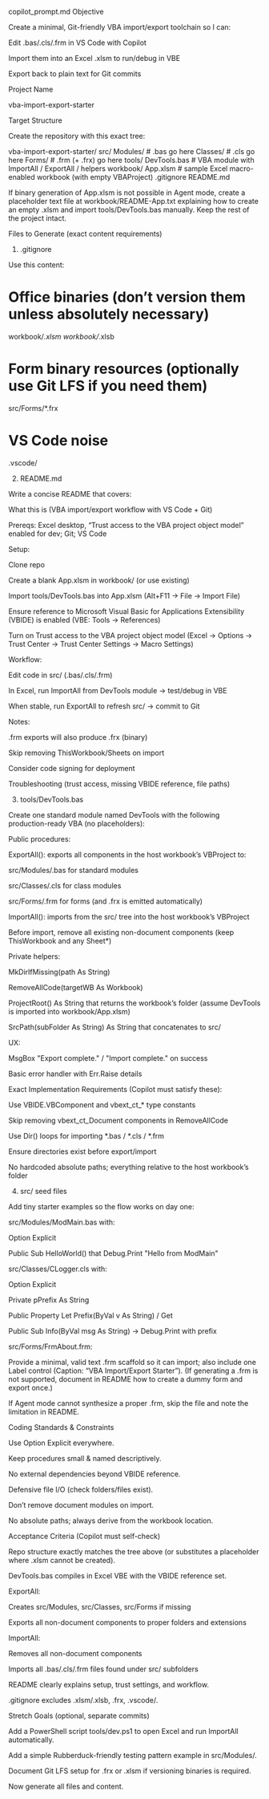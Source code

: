 copilot_prompt.md
Objective

Create a minimal, Git-friendly VBA import/export toolchain so I can:

Edit .bas/.cls/.frm in VS Code with Copilot

Import them into an Excel .xlsm to run/debug in VBE

Export back to plain text for Git commits

Project Name

vba-import-export-starter

Target Structure

Create the repository with this exact tree:

vba-import-export-starter/
  src/
    Modules/        # .bas go here
    Classes/        # .cls go here
    Forms/          # .frm (+ .frx) go here
  tools/
    DevTools.bas         # VBA module with ImportAll / ExportAll / helpers
  workbook/
    App.xlsm             # sample Excel macro-enabled workbook (with empty VBAProject)
  .gitignore
  README.md


If binary generation of App.xlsm is not possible in Agent mode, create a placeholder text file at workbook/README-App.txt explaining how to create an empty .xlsm and import tools/DevTools.bas manually. Keep the rest of the project intact.

Files to Generate (exact content requirements)
1) .gitignore

Use this content:

# Office binaries (don’t version them unless absolutely necessary)
workbook/*.xlsm
workbook/*.xlsb

# Form binary resources (optionally use Git LFS if you need them)
src/Forms/*.frx

# VS Code noise
.vscode/

2) README.md

Write a concise README that covers:

What this is (VBA import/export workflow with VS Code + Git)

Prereqs: Excel desktop, “Trust access to the VBA project object model” enabled for dev; Git; VS Code

Setup:

Clone repo

Create a blank App.xlsm in workbook/ (or use existing)

Import tools/DevTools.bas into App.xlsm (Alt+F11 → File → Import File)

Ensure reference to Microsoft Visual Basic for Applications Extensibility (VBIDE) is enabled (VBE: Tools → References)

Turn on Trust access to the VBA project object model (Excel → Options → Trust Center → Trust Center Settings → Macro Settings)

Workflow:

Edit code in src/ (.bas/.cls/.frm)

In Excel, run ImportAll from DevTools module → test/debug in VBE

When stable, run ExportAll to refresh src/ → commit to Git

Notes:

.frm exports will also produce .frx (binary)

Skip removing ThisWorkbook/Sheets on import

Consider code signing for deployment

Troubleshooting (trust access, missing VBIDE reference, file paths)

3) tools/DevTools.bas

Create one standard module named DevTools with the following production-ready VBA (no placeholders):

Public procedures:

ExportAll(): exports all components in the host workbook’s VBProject to:

src/Modules/<Name>.bas for standard modules

src/Classes/<Name>.cls for class modules

src/Forms/<Name>.frm for forms (and .frx is emitted automatically)

ImportAll(): imports from the src/ tree into the host workbook’s VBProject

Before import, remove all existing non-document components (keep ThisWorkbook and any Sheet*)

Private helpers:

MkDirIfMissing(path As String)

RemoveAllCode(targetWB As Workbook)

ProjectRoot() As String that returns the workbook’s folder (assume DevTools is imported into workbook/App.xlsm)

SrcPath(subFolder As String) As String that concatenates to src/<subFolder>

UX:

MsgBox "Export complete." / "Import complete." on success

Basic error handler with Err.Raise details

Exact Implementation Requirements (Copilot must satisfy these):

Use VBIDE.VBComponent and vbext_ct_* type constants

Skip removing vbext_ct_Document components in RemoveAllCode

Use Dir() loops for importing *.bas / *.cls / *.frm

Ensure directories exist before export/import

No hardcoded absolute paths; everything relative to the host workbook’s folder

4) src/ seed files

Add tiny starter examples so the flow works on day one:

src/Modules/ModMain.bas with:

Option Explicit

Public Sub HelloWorld() that Debug.Print "Hello from ModMain"

src/Classes/CLogger.cls with:

Option Explicit

Private pPrefix As String

Public Property Let Prefix(ByVal v As String) / Get

Public Sub Info(ByVal msg As String) → Debug.Print with prefix

src/Forms/FrmAbout.frm:

Provide a minimal, valid text .frm scaffold so it can import; also include one Label control (Caption: “VBA Import/Export Starter”). (If generating a .frm is not supported, document in README how to create a dummy form and export once.)

If Agent mode cannot synthesize a proper .frm, skip the file and note the limitation in README.

Coding Standards & Constraints

Use Option Explicit everywhere.

Keep procedures small & named descriptively.

No external dependencies beyond VBIDE reference.

Defensive file I/O (check folders/files exist).

Don’t remove document modules on import.

No absolute paths; always derive from the workbook location.

Acceptance Criteria (Copilot must self-check)

Repo structure exactly matches the tree above (or substitutes a placeholder where .xlsm cannot be created).

DevTools.bas compiles in Excel VBE with the VBIDE reference set.

ExportAll:

Creates src/Modules, src/Classes, src/Forms if missing

Exports all non-document components to proper folders and extensions

ImportAll:

Removes all non-document components

Imports all .bas/.cls/.frm files found under src/ subfolders

README clearly explains setup, trust settings, and workflow.

.gitignore excludes .xlsm/.xlsb, .frx, .vscode/.

Stretch Goals (optional, separate commits)

Add a PowerShell script tools/dev.ps1 to open Excel and run ImportAll automatically.

Add a simple Rubberduck-friendly testing pattern example in src/Modules/.

Document Git LFS setup for .frx or .xlsm if versioning binaries is required.

Now generate all files and content.